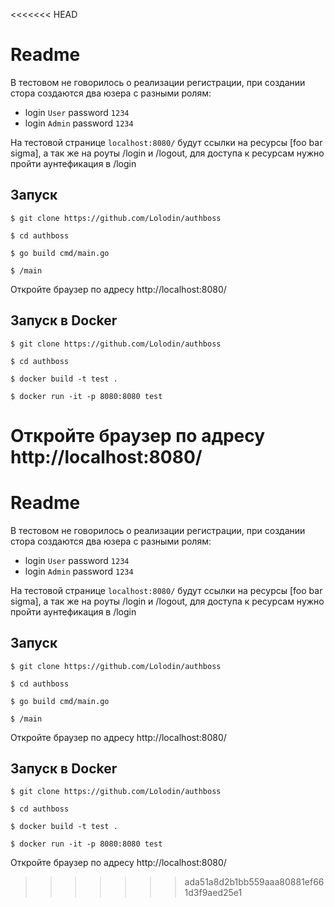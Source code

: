 <<<<<<< HEAD
# Readme
В тестовом не говорилось о реализации регистрации, при создании стора
создаются два юзера с разными ролям: 
* login `User` password `1234`
* login `Admin` password `1234`

На тестовой странице `localhost:8080/` будут ссылки на ресурсы [foo bar sigma], 
а так же на роуты /login и /logout, для доступа к ресурсам нужно пройти аунтефикация в /login

## Запуск

`$ git clone https://github.com/Lolodin/authboss`

`$ cd authboss`

`$ go build cmd/main.go `

`$ /main`

Откройте браузер по адресу http://localhost:8080/ 

## Запуск в Docker

`$ git clone https://github.com/Lolodin/authboss`

`$ cd authboss`

`$ docker build -t test .`

`$ docker run -it -p 8080:8080 test`

Откройте браузер по адресу http://localhost:8080/ 
=======
# Readme
В тестовом не говорилось о реализации регистрации, при создании стора
создаются два юзера с разными ролям: 
* login `User` password `1234`
* login `Admin` password `1234`

На тестовой странице `localhost:8080/` будут ссылки на ресурсы [foo bar sigma], 
а так же на роуты /login и /logout, для доступа к ресурсам нужно пройти аунтефикация в /login

## Запуск

`$ git clone https://github.com/Lolodin/authboss`

`$ cd authboss`

`$ go build cmd/main.go `

`$ /main`

Откройте браузер по адресу http://localhost:8080/ 

## Запуск в Docker

`$ git clone https://github.com/Lolodin/authboss`

`$ cd authboss`

`$ docker build -t test .`

`$ docker run -it -p 8080:8080 test`

Откройте браузер по адресу http://localhost:8080/ 
>>>>>>> ada51a8d2b1bb559aaa80881ef661d3f9aed25e1
